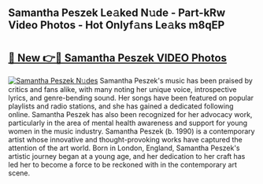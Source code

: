 ## Samantha Peszek Le𝚊ked N𝚞de - Part-kRw Video Photos - Hot Onlyf𝚊ns Le𝚊ks m8qEP

# <h2><a href="http://ab51254.deff.icu/?id=Samantha+Peszek">🔗 New 👉🔴 Samantha Peszek VIDEO Photos</a></h2>

[![Samantha Peszek N𝚞des](https://i.imgur.com/rIISA9y.gif)](http://ab51254.deff.icu/?id=Samantha+Peszek)
Samantha Peszek's music has been praised by critics and fans alike, with many noting her unique voice, introspective lyrics, and genre-bending sound. Her songs have been featured on popular playlists and radio stations, and she has gained a dedicated following online. Samantha Peszek has also been recognized for her advocacy work, particularly in the area of mental health awareness and support for young women in the music industry. Samantha Peszek (b. 1990) is a contemporary artist whose innovative and thought-provoking works have captured the attention of the art world. Born in London, England, Samantha Peszek's artistic journey began at a young age, and her dedication to her craft has led her to become a force to be reckoned with in the contemporary art scene.
